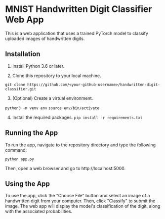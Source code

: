 # MNIST Handwritten Digit Classifier Web App

This is a web application that uses a trained PyTorch model to classify uploaded images of handwritten digits.

## Installation
1. Install Python 3.6 or later.

2. Clone this repository to your local machine.


```git clone https://github.com/<your-github-username>/handwritten-digit-classifier.git```

3. (Optional) Create a virtual environment.

```python3 -m venv env```
```source env/bin/activate```

4. Install the required packages.
```pip install -r requirements.txt```

## Running the App
To run the app, navigate to the repository directory and type the following command:

```python app.py```

Then, open a web browser and go to http://localhost:5000.


## Using the App

To use the app, click the "Choose File" button and select an image of a handwritten digit from your computer. Then, click "Classify" to submit the image. The web app will display the model's classification of the digit, along with the associated probabilities.
